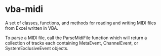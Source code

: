 # vba-midi
A set of classes, functions, and methods for reading and writing MIDI files from Excel written in VBA.

To parse a MIDI file, call the ParseMidiFile function which will return a collection of tracks each containing MetaEvent, ChannelEvent, or SystemExclusiveEvent objects.
